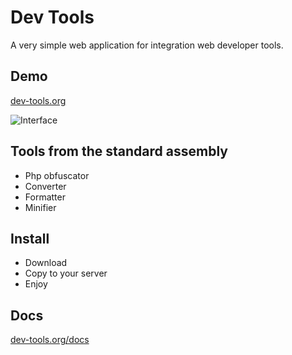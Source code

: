 Dev Tools
=============

A very simple web application for integration web developer tools.

## Demo

[dev-tools.org](http://dev-tools.org)

![Interface](https://dl.dropboxusercontent.com/u/31670130/img/dev-tools.png)

## Tools from the standard assembly
- Php obfuscator
- Converter
- Formatter
- Minifier

## Install
- Download
- Copy to your server
- Enjoy

## Docs 

[dev-tools.org/docs](http://dev-tools.org/docs)

